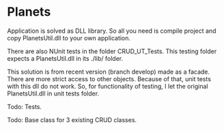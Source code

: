 # Planets

Application is solved as DLL library. 
So all you need is compile project and copy PlanetsUtil.dll to your own application.

There are also NUnit tests in the folder CRUD_UT_Tests.
This testing folder expects a PlanetsUtil.dll in its ./lib/ folder.

This solution is from recent version (branch develop) made as a facade. There are more strict access to other objects. Because of that, unit tests with this dll do not work. So, for functionality of testing, I let the original PlanetsUtil.dll in unit tests folder.

Todo: Tests.

Todo: Base class for 3 existing CRUD classes.

